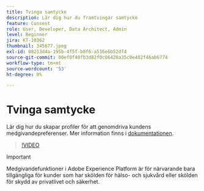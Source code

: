 ```yaml
---
title: Tvinga samtycke
description: Lär dig hur du framtvingar samtycke
feature: Consent
role: User, Developer, Data Architect, Admin
level: Beginner
jira: KT-10362
thumbnail: 345677.jpeg
exl-id: 08213d4a-195b-4f5f-b8f6-a516e6b52df4
source-git-commit: 00ef0f40fb3d82f0c06428a35c0e402f46ab6774
workflow-type: tm+mt
source-wordcount: '53'
ht-degree: 0%

---
```


# Tvinga samtycke

Lär dig hur du skapar profiler för att genomdriva kundens medgivandepreferenser. Mer information finns i [dokumentationen](https://experienceleague.adobe.com/docs/experience-platform/data-governance/enforcement/auto-enforcement.html).

>[!VIDEO](https://video.tv.adobe.com/v/345677?learn=on)

>[!IMPORTANT]
>
> Medgivandefunktioner i Adobe Experience Platform är för närvarande bara tillgängliga för kunder som har skölden för hälso- och sjukvård eller skölden för skydd av privatlivet och säkerhet.
